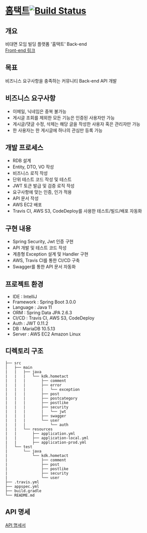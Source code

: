 # [홈택트](https://www.hometact.ml/)[![Build Status](https://app.travis-ci.com/dongkyunkimdev/hometact-backend.svg?branch=master)](https://app.travis-ci.com/dongkyunkimdev/hometact-backend)
## 개요
비대면 모임 빌딩 플랫폼 '홈택트' Back-end  
[Front-end 링크](https://github.com/dongkyunkimdev/hometact-frontend)

## 목표
비즈니스 요구사항을 충족하는 커뮤니티 Back-end API 개발

## 비즈니스 요구사항
- 이메일, 닉네임은 중복 불가능  
- 게시글 조회를 제외한 모든 기능은 인증된 사용자만 가능  
- 게시글/댓글 수정, 삭제는 해당 글을 작성한 사용자 혹은 관리자만 가능  
- 한 사용자는 한 게시글에 하나의 관심만 등록 가능  

## 개발 프로세스
- RDB 설계  
- Entity, DTO, VO 작성  
- 비즈니스 로직 작성  
- 단위 테스트 코드 작성 및 테스트  
- JWT 토큰 발급 및 검증 로직 작성  
- 요구사항에 맞는 인증, 인가 적용  
- API 문서 작성  
- AWS EC2 배포  
- Travis CI, AWS S3, CodeDeploy를 사용한 테스트/빌드/배포 자동화  

## 구현 내용
- Spring Security, Jwt 인증 구현
- API 개발 및 테스트 코드 작성
- 계층형 Exception 설계 및 Handler 구현
- AWS, Travis CI를 통한 CI/CD 구축
- Swagger를 통한 API 문서 자동화

## 프로젝트 환경
- IDE : IntelliJ
- Framework : Spring Boot 3.0.0
- Language : Java 11
- ORM : Spring Data JPA 2.6.3
- CI/CD : Travis CI, AWS S3, CodeDeploy
- Auth : JWT 0.11.2
- DB : MariaDB 10.5.13
- Server : AWS EC2 Amazon Linux

## 디렉토리 구조
    ├── src
    │   ├── main
    |   |   ├── java
    |   |   |   └── kdk.hometact
    |   |   |       ├── comment
    |   |   |       ├── error
    |   |   |       |   └── exception
    |   |   |       ├── post
    |   |   |       ├── postcategory
    |   |   |       ├── postlike
    |   |   |       ├── security
    |   |   |       |   └── jwt
    |   |   |       ├── swagger
    |   |   |       └── user
    |   |   |           └── auth
    |   |   └── resources
    |   |       ├── application.yml
    |   |       ├── application-local.yml
    |   |       ├── application-prod.yml
    │   └── test
    |       └── java
    |           └── kdk.hometact
    |               ├── comment
    |               ├── post
    |               ├── postlike
    |               ├── security
    |               └── user
    ├── .travis.yml
    ├── appspec.yml
    ├── build.gradle
    └── README.md

## API 명세
[API 명세서](https://app.swaggerhub.com/apis-docs/dongkyunkimdev/Hometact-API/1.0.0)
